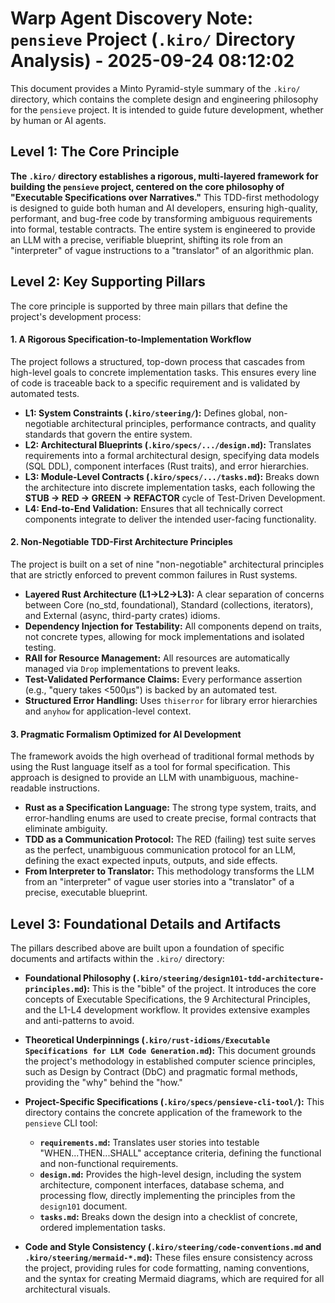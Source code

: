 # Warp Agent Discovery Note: `pensieve` Project (`.kiro/` Directory Analysis) - 2025-09-24 08:12:02

This document provides a Minto Pyramid-style summary of the `.kiro/` directory, which contains the complete design and engineering philosophy for the `pensieve` project. It is intended to guide future development, whether by human or AI agents.

## Level 1: The Core Principle

**The `.kiro/` directory establishes a rigorous, multi-layered framework for building the `pensieve` project, centered on the core philosophy of "Executable Specifications over Narratives."** This TDD-first methodology is designed to guide both human and AI developers, ensuring high-quality, performant, and bug-free code by transforming ambiguous requirements into formal, testable contracts. The entire system is engineered to provide an LLM with a precise, verifiable blueprint, shifting its role from an "interpreter" of vague instructions to a "translator" of an algorithmic plan.

## Level 2: Key Supporting Pillars

The core principle is supported by three main pillars that define the project's development process:

#### 1. **A Rigorous Specification-to-Implementation Workflow**

The project follows a structured, top-down process that cascades from high-level goals to concrete implementation tasks. This ensures every line of code is traceable back to a specific requirement and is validated by automated tests.

- **L1: System Constraints (`.kiro/steering/`):** Defines global, non-negotiable architectural principles, performance contracts, and quality standards that govern the entire system.
- **L2: Architectural Blueprints (`.kiro/specs/.../design.md`):** Translates requirements into a formal architectural design, specifying data models (SQL DDL), component interfaces (Rust traits), and error hierarchies.
- **L3: Module-Level Contracts (`.kiro/specs/.../tasks.md`):** Breaks down the architecture into discrete implementation tasks, each following the **STUB → RED → GREEN → REFACTOR** cycle of Test-Driven Development.
- **L4: End-to-End Validation:** Ensures that all technically correct components integrate to deliver the intended user-facing functionality.

#### 2. **Non-Negotiable TDD-First Architecture Principles**

The project is built on a set of nine "non-negotiable" architectural principles that are strictly enforced to prevent common failures in Rust systems.

- **Layered Rust Architecture (L1→L2→L3):** A clear separation of concerns between Core (no_std, foundational), Standard (collections, iterators), and External (async, third-party crates) idioms.
- **Dependency Injection for Testability:** All components depend on traits, not concrete types, allowing for mock implementations and isolated testing.
- **RAII for Resource Management:** All resources are automatically managed via `Drop` implementations to prevent leaks.
- **Test-Validated Performance Claims:** Every performance assertion (e.g., "query takes <500μs") is backed by an automated test.
- **Structured Error Handling:** Uses `thiserror` for library error hierarchies and `anyhow` for application-level context.

#### 3. **Pragmatic Formalism Optimized for AI Development**

The framework avoids the high overhead of traditional formal methods by using the Rust language itself as a tool for formal specification. This approach is designed to provide an LLM with unambiguous, machine-readable instructions.

- **Rust as a Specification Language:** The strong type system, traits, and error-handling enums are used to create precise, formal contracts that eliminate ambiguity.
- **TDD as a Communication Protocol:** The RED (failing) test suite serves as the perfect, unambiguous communication protocol for an LLM, defining the exact expected inputs, outputs, and side effects.
- **From Interpreter to Translator:** This methodology transforms the LLM from an "interpreter" of vague user stories into a "translator" of a precise, executable blueprint.

## Level 3: Foundational Details and Artifacts

The pillars described above are built upon a foundation of specific documents and artifacts within the `.kiro/` directory:

- **Foundational Philosophy (`.kiro/steering/design101-tdd-architecture-principles.md`):** This is the "bible" of the project. It introduces the core concepts of Executable Specifications, the 9 Architectural Principles, and the L1-L4 development workflow. It provides extensive examples and anti-patterns to avoid.

- **Theoretical Underpinnings (`.kiro/rust-idioms/Executable Specifications for LLM Code Generation.md`):** This document grounds the project's methodology in established computer science principles, such as Design by Contract (DbC) and pragmatic formal methods, providing the "why" behind the "how."

- **Project-Specific Specifications (`.kiro/specs/pensieve-cli-tool/`):** This directory contains the concrete application of the framework to the `pensieve` CLI tool:
    - **`requirements.md`:** Translates user stories into testable "WHEN...THEN...SHALL" acceptance criteria, defining the functional and non-functional requirements.
    - **`design.md`:** Provides the high-level design, including the system architecture, component interfaces, database schema, and processing flow, directly implementing the principles from the `design101` document.
    - **`tasks.md`:** Breaks down the design into a checklist of concrete, ordered implementation tasks.

- **Code and Style Consistency (`.kiro/steering/code-conventions.md` and `.kiro/steering/mermaid-*.md`):** These files ensure consistency across the project, providing rules for code formatting, naming conventions, and the syntax for creating Mermaid diagrams, which are required for all architectural visuals.

